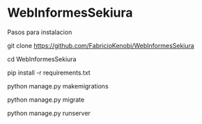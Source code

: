 # WebInformesSekiura
Pasos para instalacion

git clone https://github.com/FabricioKenobi/WebInformesSekiura

cd WebInformesSekiura

pip install -r requirements.txt

python manage.py makemigrations

python manage.py migrate

python manage.py runserver
